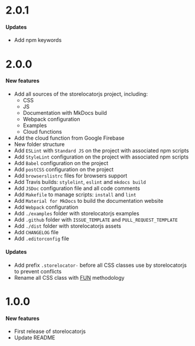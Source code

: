 # 2.0.1

#### Updates

* Add npm keywords


# 2.0.0

#### New features

* Add all sources of the storelocatorjs project, including:
    * CSS
    * JS
    * Documentation with MkDocs build
    * Webpack configuration
    * Examples
    * Cloud functions
* Add the cloud function from Google Firebase
* New folder structure
* Add `ESLint` with `Standard JS` on the project with associated npm scripts
* Add `StyleLint` configuration on the project with associated npm scripts
* Add `Babel` configuration on the project
* Add `postCSS` configuration on the project
* Add `browserslistrc` files for browsers support
* Add Travis builds: `stylelint`, `eslint` and `mkdocs build`
* Add `JSDoc` configuration file and all code comments
* Add `Makefile` to manage scripts: `install` and `lint`
* Add `Material for MkDocs` to build the documentation website
* Add `Webpack` configuration
* Add `./examples` folder with storelocatorjs examples
* Add `.github` folder with `ISSUE_TEMPLATE` and `PULL_REQUEST_TEMPLATE`
* Add `./dist` folder with storelocatorjs assets
* Add `CHANGELOG` file
* Add `.editorconfig` file

#### Updates

* Add prefix `.storelocator-` before all CSS classes use by storelocatorjs to prevent conflicts
* Rename all CSS class with [FUN](https://benfrain.com/enduring-css-writing-style-sheets-rapidly-changing-long-lived-projects/#h-H2_5) methodology


# 1.0.0

#### New features

* First release of storelocatorjs
* Update README
